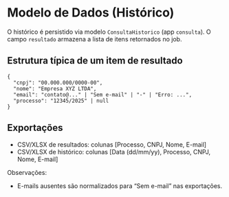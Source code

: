 # Modelo de Dados (Histórico)

O histórico é persistido via modelo `ConsultaHistorico` (app `consulta`). O campo `resultado` armazena a lista de itens retornados no job.

## Estrutura típica de um item de resultado
```
{
  "cnpj": "00.000.000/0000-00",
  "nome": "Empresa XYZ LTDA",
  "email": "contato@..." | "Sem e-mail" | "-" | "Erro: ...",
  "processo": "12345/2025" | null
}
```

## Exportações
- CSV/XLSX de resultados: colunas [Processo, CNPJ, Nome, E-mail]
- CSV/XLSX de histórico: colunas [Data (dd/mm/yy), Processo, CNPJ, Nome, E-mail]

Observações:
- E-mails ausentes são normalizados para “Sem e-mail” nas exportações.